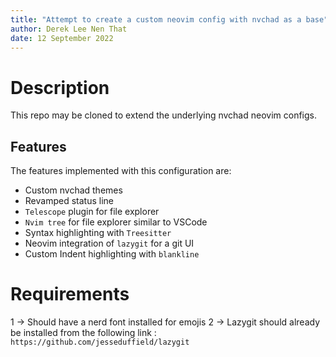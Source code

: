 ```yaml
---
title: "Attempt to create a custom neovim config with nvchad as a base"
author: Derek Lee Nen That
date: 12 September 2022
---
```

# Description

This repo may be cloned to extend the underlying nvchad neovim configs.

## Features

The features implemented with this configuration are:
- Custom nvchad themes
- Revamped status line 
- `Telescope` plugin for file explorer
- `Nvim tree` for file explorer similar to VSCode
- Syntax highlighting with `Treesitter`
- Neovim integration of `lazygit` for a git UI
- Custom Indent highlighting with `blankline`

# Requirements
1 -> Should have a nerd font installed for emojis
2 -> Lazygit should already be installed from the following link : `https://github.com/jesseduffield/lazygit`
